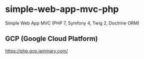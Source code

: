 # simple-web-app-mvc-php

Simple Web App MVC (PHP 7, Symfony 4, Twig 2, Doctrine ORM)

## GCP (Google Cloud Platform)

<https://php.gcp.jammary.com/>
